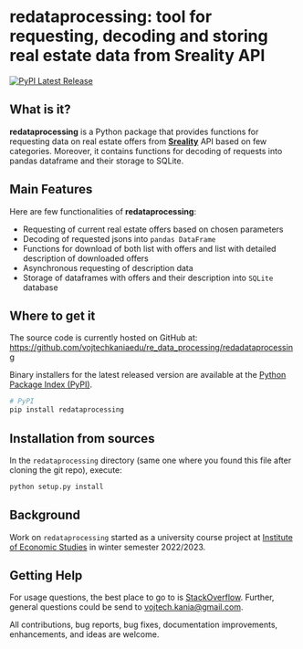
# redataprocessing: tool for requesting, decoding and storing real estate data from Sreality API
[![PyPI Latest Release](https://img.shields.io/pypi/v/pandas.svg)](https://pypi.org/project/pandas/)

## What is it?

**redataprocessing** is a Python package that provides functions for requesting data on
real estate offers from [**Sreality**](https://www.sreality.cz) API based on few categories. 
Moreover, it contains functions for decoding of requests into pandas dataframe and their storage
to SQLite.

## Main Features
Here are few functionalities of **redataprocessing**:

  - Requesting of current real estate offers based on chosen parameters
  - Decoding of requested jsons into `pandas DataFrame`
  - Functions for download of both list with offers and list with detailed description of downloaded offers
  - Asynchronous requesting of description data
  - Storage of dataframes with offers and their description into `SQLite` database

## Where to get it
The source code is currently hosted on GitHub at:
https://github.com/vojtechkaniaedu/re_data_processing/redadataprocessing

Binary installers for the latest released version are available at the [Python
Package Index (PyPI)](https://pypi.org/project/redataprocessing).

```sh
# PyPI
pip install redataprocessing
```

## Installation from sources
In the `redataprocessing` directory (same one where you found this file after
cloning the git repo), execute:

```sh
python setup.py install
```

## Background
Work on ``redataprocessing`` started as a university course project at 
[Institute of Economic Studies](https://www.aqr.com/) in winter semester 2022/2023.

## Getting Help

For usage questions, the best place to go to is [StackOverflow](https://stackoverflow.com).
Further, general questions could be send to vojtech.kania@gmail.com.

All contributions, bug reports, bug fixes, documentation improvements, enhancements, and ideas are welcome.
